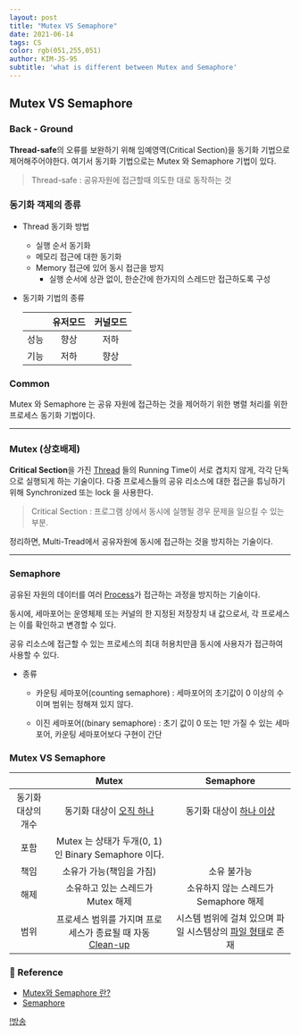```yaml
---
layout: post
title: "Mutex VS Semaphore"
date: 2021-06-14
tags: CS
color: rgb(051,255,051)
author: KIM-JS-95
subtitle: 'what is different between Mutex and Semaphore'
---
```


## Mutex VS Semaphore

### Back - Ground
**Thread-safe**의 오류를 보완하기 위해 임예영역(Critical Section)을 동기화 기법으로 제어해주어야한다.
여기서 동기화 기법으로는 Mutex 와 Semaphore 기법이 있다.

> Thread-safe : 공유자원에 접근할때 의도한 대로 동작하는 것

### 동기화 객제의 종류
* Thread 동기화 방법
  * 실행 순서 동기화
  * 메모리 접근에 대한 동기화
  * Memory 접근에 있어 동시 접근을 방지
    * 실행 순서에 상관 없이, 한순간에 한가지의 스레드만 접근하도록 구성 


* 동기화 기법의 종류
  
  |  | 유저모드 | 커널모드 |
  |:---:|:---:|:---:|
  | 성능 | 향상 | 저하 |
  | 기능 | 저하 | 향상 |

### Common
Mutex 와 Semaphore 는 공유 자원에 접근하는 것을 제어하기 위한 병렬 처리를 위한 프로세스 동기화 기법이다.

---

### Mutex (상호배제)
**Critical Section**을 가진 <u>Thread</u> 들의 Running Time이 서로 겹치지 않게, 각각 단독으로 실행되게 하는 기술이다.
다중 프로세스들의 공유 리소스에 대한 접근을 튜닝하기위해 Synchronized 또는 lock 을 사용한다.

> Critical Section : 프로그램 상에서 동시에 실행될 경우 문제을 일으킬 수 있는 부분.

정리하면, Multi-Tread에서 공유자원에 동시에 접근하는 것을 방지하는 기술이다.

---

### Semaphore
공유된 자원의 데이터를 여러 <u>Process</u>가 접근하는 과정을 방지하는 기술이다.

동시에, 세마포어는 운영체제 또는 커널의 한 지정된 저장장치 내 값으로서, 각 프로세스는 이를 확인하고 변경할 수 있다.

공유 리소스에 접근할 수 있는 프로세스의 최대 허용치만큼 동시에 사용자가 접근하여 사용할 수 있다.

* 종류

    * 카운팅 세마포어(counting semaphore) : 세마포어의 초기값이 0 이상의 수이며 범위는 정해져 있지 않다.
  
    * 이진 세마포어((binary semaphore) : 초기 값이 0 또는 1만 가질 수 있는 세마포어, 카운팅 세마포어보다 구현이 간단


### Mutex VS Semaphore

|  | Mutex | Semaphore |
|:---:|:---:|:---:|
| 동기화 대상의 개수 | 동기화 대상이 <u>오직 하나</u> | 동기화 대상이 <u>하나 이상</u> |
| 포함 | Mutex 는 상태가 두개(0, 1) 인 Binary Semaphore 이다. |  |
| 책임 | 소유가 가능(책임을 가짐) | 소유 불가능 | 
| 해제 | 소유하고 있는 스레드가 Mutex 해제  | 소유하지 않는 스레드가 Semaphore 해제 |
| 범위 | 프로세스 범위를 가지며 프로세스가 종료될 때 자동 <u>Clean-up</u> |  시스템 범위에 걸쳐 있으며 파일 시스템상의 <u>파일 형태</u>로 존재 |

### 🧾 Reference
* [Mutex와 Semaphore 란?](https://artwook.tistory.com/17)
* [Semaphore](https://ko.wikipedia.org/wiki/%EC%84%B8%EB%A7%88%ED%8F%AC%EC%96%B4)


[!방송](https://assets5.lottiefiles.com/packages/lf20_htdu8sub.json)